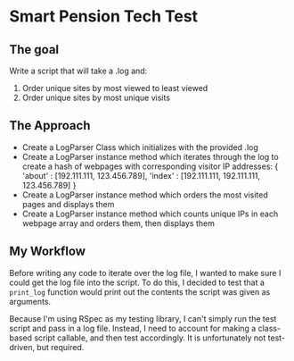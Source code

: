 # Smart Pension Tech Test

## The goal

Write a script that will take a .log and:

1. Order unique sites by most viewed to least viewed
2. Order unique sites by most unique visits

## The Approach

- Create a LogParser Class which initializes with the provided .log
- Create a LogParser instance method which iterates through the log to create a hash of webpages with corresponding visitor IP addresses:
{ 'about' : [192.111.111, 123.456.789],
  'index' : [192.111.111, 192.111.111, 123.456.789]
}
- Create a LogParser instance method which orders the most visited pages and displays them
- Create a LogParser instance method which counts unique IPs in each webpage array and orders them, then displays them


## My Workflow

Before writing any code to iterate over the log file, I wanted to make sure I could get the log file into the script.  To do this, I decided to test that a `print_log` function would print out the contents the script was given as arguments.

Because I'm using RSpec as my testing library, I can't simply run the test script and pass in a log file. Instead, I need to account for making a class-based script callable, and then test accordingly. It is unfortunately not test-driven, but required. 